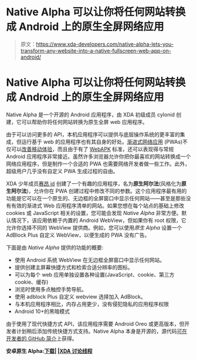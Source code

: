 # Native Alpha 可以让你将任何网站转换成 Android 上的原生全屏网络应用

> 原文：<https://www.xda-developers.com/native-alpha-lets-you-transform-any-website-into-a-native-fullscreen-web-app-on-android/>

# Native Alpha 可以让你将任何网站转换成 Android 上的原生全屏网络应用

Native Alpha 是一个开源的 Android 应用程序，由 XDA 初级成员 cylonid 创建，它可以帮助你将任何网站转换为原生全屏 web 应用程序。

由于可以访问更多的 API，本机应用程序可以提供与底层操作系统的更丰富的集成，但运行基于 web 的应用程序也有其自身的好处。[渐进式网络应用](https://web.dev/progressive-web-apps/) (PWAs)不仅可以[改善移动体验](https://www.xda-developers.com/case-study-progressive-web-apps-reduce-load-time-improves-ux/)，而且由于有了 [WebAPK](https://developers.google.com/web/fundamentals/integration/webapks) 标准，还可以表现得与常规 Android 应用程序非常接近。虽然许多浏览器允许你把你最喜欢的网站转换成一个网络应用程序，但是制作一个合适的 PWA 也需要网络开发者做一些工作。此外，超级用户几乎没有自定义 PWA 生成过程的自由。

XDA 少年成员[赛昂 id](https://forum.xda-developers.com/member.php?u=10954689) 创建了一个有趣的应用程序，名为**原生阿尔法**(风格化为**原生阿尔法**)，允许你在 PWA 创建过程中修改不同的参数。这个应用程序最有用的功能是它可以在一个原生的、无边框的全屏窗口中显示任何网站——甚至是那些没有有效的渐进式 Web 应用程序清单的网站。如果您想在每个站点的基础上修改 cookies 或 JavaScript 相关的设置，您可能会发现 *Native Alpha* 非常方便。默认情况下，该应用依赖于内置的 Android WebView，但如果你有 root 权限，它允许你选择不同的 WebView 提供商。例如，您可以使用*原生 Alpha* 设置一个 AdBlock Plus 自定义 WebView，以便生成的 PWA 没有广告。

下面是由 *Native Alpha* 提供的功能的概要:

*   使用 Android 系统 WebView 在无边框全屏窗口中显示任何网站。
*   提供创建主屏幕快捷方式和检索合适分辨率的图标。
*   可以为每个 web 应用单独设置各种设置(JavaScript、cookie、第三方 cookie、缓存)
*   浏览时使用多点触控手势导航。
*   使用 adblock Plus 自定义 webview 选择加入 AdBlock。
*   与本机应用程序相比，内存占用更少，没有侵犯隐私的应用程序权限
*   Android 10+的黑暗模式

由于使用了现代快捷方式 API，该应用程序需要 Android Oreo 或更高版本，但开发者计划稍后添加传统快捷方式支持。Native Alpha 本身是开源的，源代码[可在开发者的 GitHub 简介](https://github.com/cylonid/NativeAlphaForAndroid/)上获得。

**安卓原生 Alpha:[下载](https://github.com/cylonid/NativeAlphaForAndroid/releases)| |[XDA 讨论线程](https://forum.xda-developers.com/android/apps-games/app-native-alpha-transform-website-t4132849)**